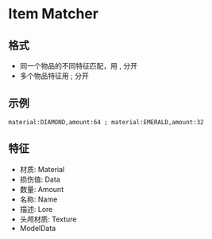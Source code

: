 # Item Matcher

## 格式 <a id="ge-shi"></a>

* 同一个物品的不同特征匹配，用 , 分开
* 多个物品特征用 ; 分开

## 示例 <a id="shi-li"></a>

```text
material:DIAMOND,amount:64 ; material:EMERALD,amount:32
```

## 特征 <a id="te-zheng"></a>

* 材质: Material
* 损伤值: Data
* 数量: Amount
* 名称: Name
* 描述: Lore
* 头颅材质: Texture
* ModelData

[  
](https://trmenu.trixey.cc/v/chinese/functions/arguments)

